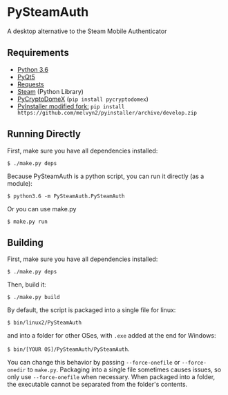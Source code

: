 # PySteamAuth

A desktop alternative to the Steam Mobile Authenticator

Requirements
------------
* [Python 3.6](https://www.python.org/)
* [PyQt5](https://www.riverbankcomputing.com/software/pyqt/download5)
* [Requests](http://docs.python-requests.org/en/master/)
* [Steam](https://github.com/ValvePython/steam) (Python Library)
* [PyCryptoDomeX](https://github.com/Legrandin/pycryptodome) (`pip install pycryptodomex`)
* [PyInstaller modified fork:](https://github.com/melvyn2/pyinstaller) `pip install https://github.com/melvyn2/pyinstaller/archive/develop.zip`


Running Directly
-----------------
First, make sure you have all dependencies installed:

`$ ./make.py deps`

Because PySteamAuth is a python script, you can run it directly (as a module):

`$ python3.6 -m PySteamAuth.PySteamAuth`

Or you can use make.py

`$ make.py run`

Building
--------

First, make sure you have all dependencies installed:

`$ ./make.py deps`

Then, build it:

`$ ./make.py build`

By default, the script is packaged into a single file for linux:

`$ bin/linux2/PySteamAuth`

and into a folder for other OSes, with `.exe` added at the end for Windows:

`$ bin/[YOUR OS]/PySteamAuth/PySteamAuth`.

You can change this behavior by passing `--force-onefile` or `--force-onedir` to `make.py`.
Packaging into a single file sometimes causes issues, so only use `--force-onefile` when necessary.
When packaged into a folder, the executable cannot be separated from the folder's contents.
